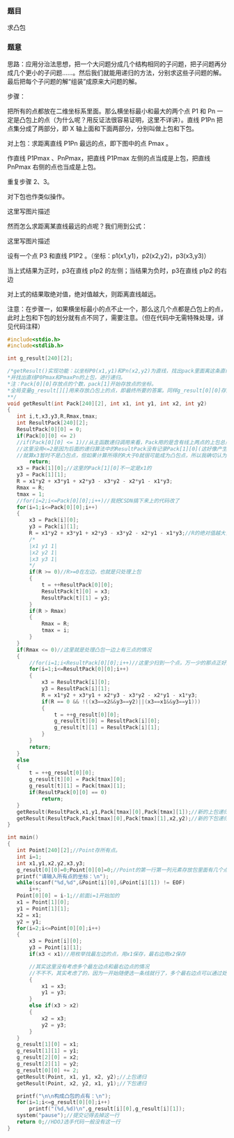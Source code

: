 ### 题目
求凸包

### 题意
思路：应用分治法思想，把一个大问题分成几个结构相同的子问题，把子问题再分成几个更小的子问题……。然后我们就能用递归的方法，分别求这些子问题的解。最后把每个子问题的解“组装”成原来大问题的解。

步骤：

把所有的点都放在二维坐标系里面。那么横坐标最小和最大的两个点 P1 和 Pn 一定是凸包上的点（为什么呢？用反证法很容易证明，这里不详讲）。直线 P1Pn 把点集分成了两部分，即 X 轴上面和下面两部分，分别叫做上包和下包。

对上包：求距离直线 P1Pn 最远的点，即下图中的点 Pmax 。

作直线 P1Pmax 、PnPmax，把直线 P1Pmax 左侧的点当成是上包，把直线 PnPmax 右侧的点也当成是上包。

重复步骤 2、3。

对下包也作类似操作。

这里写图片描述

 


然而怎么求距离某直线最远的点呢？我们用到公式：

这里写图片描述

设有一个点 P3 和直线 P1P2 。（坐标：p1(x1,y1)，p2(x2,y2)，p3(x3,y3)）

当上式结果为正时，p3在直线 p1p2 的左侧；当结果为负时，p3在直线 p1p2 的右边

对上式的结果取绝对值，绝对值越大，则距离直线越远。

注意：在步骤一，如果横坐标最小的点不止一个，那么这几个点都是凸包上的点，此时上包和下包的划分就有点不同了，需要注意。（但在代码中无需特殊处理，详见代码注释）

 ~~~ c
 #include<stdio.h>
#include<stdlib.h>
 
int g_result[240][2];
 
/*getResult()实现功能：以坐标P0(x1,y1)和Pn(x2,y2)为直线，找出pack里面离这条直线最远的点Pmax
*并找出直线P0Pmax和PmaxPn的上包，进行递归。
*注：Pack[0][0]存放点的个数，pack[1]开始存放点的坐标。
*全局变量g_result[][]用来存放凸包上的点，即最终所要的答案。同样g_result[0][0]存放的是已找到的点的个数。
**/
void getResult(int Pack[240][2], int x1, int y1, int x2, int y2)
{
    int i,t,x3,y3,R,Rmax,tmax;
    int ResultPack[240][2];
    ResultPack[0][0] = 0;
    if(Pack[0][0] <= 2)
    //if(Pack[0][0] <= 1)//从主函数递归调用来看，Pack用的是含有线上两点的上包总点数，所以如果是0或1或2，就可以直接返回
    //这里没用<=2是因为后面的递归算法中的ResultPack没有记录Pack[1][0](这好像产生一个大问题)，所以为了解决这里，下面的for仍应该从1开始吧？
    //就算x3暂时不是凸包点，但如果计算所得的R大于0就很可能成为凸包点，所以我确切认为是从1开始,然后这里也应该相应改成<=2,不然多跑了一趟浪费时间
        return; 
    x3 = Pack[1][0];//这里的Pack[1][0]不一定是x1的
    y3 = Pack[1][1];
    R = x1*y2 + x3*y1 + x2*y3 - x3*y2 - x2*y1 - x1*y3;
    Rmax = R;
    tmax = 1;
    //for(i=2;i<=Pack[0][0];i++)//我把CSDN搞下来上的代码改了
    for(i=1;i<=Pack[0][0];i++)
    {
        x3 = Pack[i][0];
        y3 = Pack[i][1];
        R = x1*y2 + x3*y1 + x2*y3 - x3*y2 - x2*y1 - x1*y3;//R的绝对值越大，那么x3这个点距离x1，x2所连成的线越远(其实不知道公式哪来的，但目前暂时不重要，就是矩阵如下)
        /*
        |x1 y1 1|
        |x2 y2 1|
        |x3 y3 1|
        */
        if(R >= 0)//R>=0在左边，也就是只处理上包
        {
            t = ++ResultPack[0][0];
            ResultPack[t][0] = x3;
            ResultPack[t][1] = y3;
        }
        if(R > Rmax)
        {
            Rmax = R;
            tmax = i;
        }
    }
    if(Rmax <= 0)//这里就是处理凸包一边上有三点的情况
    {
        //for(i=1;i<ResultPack[0][0];i++)//这里少扫到一个点，万一少的那点正好是第三点，那就有bug了，所以我又改了他的代码
        for(i=1;i<=ResultPack[0][0];i++)
        {
            x3 = ResultPack[i][0];
            y3 = ResultPack[i][1];
            R = x1*y2 + x3*y1 + x2*y3 - x3*y2 - x2*y1 - x1*y3;
            if(R == 0 && !((x3==x2&&y3==y2)||(x3==x1&&y3==y1)))
            {
                t = ++g_result[0][0];
                g_result[t][0] = ResultPack[i][0];
                g_result[t][1] = ResultPack[i][1];
            }
        }
        return;
    }
    else
    {
        t = ++g_result[0][0];
        g_result[t][0] = Pack[tmax][0];
        g_result[t][1] = Pack[tmax][1];
        if(ResultPack[0][0] == 0)
            return;
    }
    getResult(ResultPack,x1,y1,Pack[tmax][0],Pack[tmax][1]);//新的上包递归
    getResult(ResultPack,Pack[tmax][0],Pack[tmax][1],x2,y2);//新的下包递归
}
 
int main()
{
    int Point[240][2];//Point存所有点。
    int i=1;
    int x1,y1,x2,y2,x3,y3;
    g_result[0][0]=0;Point[0][0]=0;//Point的第一行第一列元素存放包里面有几个点。初始化为0。
    printf("请输入所有点的坐标：\n");
    while(scanf("%d,%d",&Point[i][0],&Point[i][1]) != EOF)
        i++;
    Point[0][0] = i-1;//前面i=1开始加的
    x1 = Point[1][0];
    y1 = Point[1][1];
    x2 = x1;
    y2 = y1;
    for(i=2;i<=Point[0][0];i++)
    {
        x3 = Point[i][0];
        y3 = Point[i][1];
        if(x3 < x1)//用枚举找最左边的点，用x1保存，最右边用x2保存
 
        //其实这里没有考虑多个最左边点和最右边点的情况
        //不不不，其实考虑了的，因为一开始随便选一条线就行了，多个最右边点可以通过处理上包的时候解决掉
        {
            x1 = x3;
            y1 = y3;
        }
        else if(x3 > x2)
        {
            x2 = x3;
            y2 = y3;
        }
    }
    g_result[1][0] = x1;
    g_result[1][1] = y1;
    g_result[2][0] = x2;
    g_result[2][1] = y2;
    g_result[0][0] += 2;
    getResult(Point, x1, y1, x2, y2);//上包递归
    getResult(Point, x2, y2, x1, y1);//下包递归
 
    printf("\n\n构成凸包的点有：\n");
    for(i=1;i<=g_result[0][0];i++)
        printf("(%d,%d)\n",g_result[i][0],g_result[i][1]);
    system("pause");//提交记得去掉这一行
    return 0;//HDOJ选手代码一般没有这一行
}
~~~
